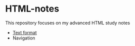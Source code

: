 # HTML-notes
<p>This repository focuses on my advanced HTML study notes</p>

- [Text format](https://github.com/jessilyneh/HTML-notes/tree/main/TextFormat)
- Navigation
